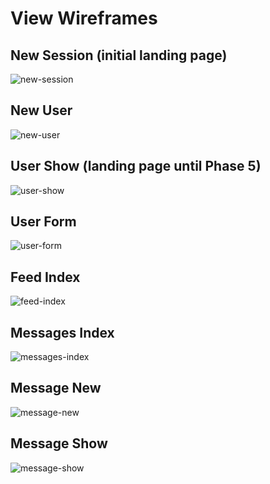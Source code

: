 # View Wireframes

## New Session (initial landing page)
![new-session]

## New User
![new-user]

## User Show (landing page until Phase 5)
![user-show]

## User Form
![user-form]

## Feed Index
![feed-index]

## Messages Index
![messages-index]

## Message New
![message-new]

## Message Show
![message-show]

[new-session]: ./wireframes/new_session.png
[new-user]: ./wireframes/new_user.png
[user-show]: ./wireframes/user_show.png
[user-form]: ./wireframes/user_form.png
[feed-index]: ./wireframes/feed_index.png
[messages-index]: ./wireframes/messages_index.png
[message-new]: ./wireframes/message_new.png
[message-show]: ./wireframes/message_show.png
